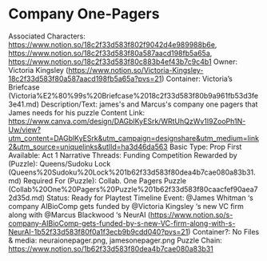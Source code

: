 # Company One-Pagers

Associated Characters: https://www.notion.so/18c2f33d583f802f9042d4e989988b6e, https://www.notion.so/18c2f33d583f80a587aacd198fb5a65a, https://www.notion.so/18c2f33d583f80c883b4ef43b7c9c4b1
Owner: Victoria Kingsley (https://www.notion.so/Victoria-Kingsley-18c2f33d583f80a587aacd198fb5a65a?pvs=21)
Container: Victoria’s Briefcase (Victoria%E2%80%99s%20Briefcase%2018c2f33d583f80b9a961fb53d3fe3e41.md)
Description/Text: james's and Marcus's company one pagers that James needs for his puzzle
Content Link: https://www.canva.com/design/DAGblKyESrk/WRtUhQzWv1I9ZooPh1N-Uw/view?utm_content=DAGblKyESrk&utm_campaign=designshare&utm_medium=link2&utm_source=uniquelinks&utlId=ha3d46da563
Basic Type: Prop
First Available: Act 1
Narrative Threads: Funding Competition
Rewarded by (Puzzle): Queens/Sudoku Lock (Queens%20Sudoku%20Lock%201b62f33d583f80dea4b7cae080a83b31.md)
Required For (Puzzle): Collab. One Pagers Puzzle (Collab%20One%20Pagers%20Puzzle%201b62f33d583f80caacfef90aea72d35d.md)
Status: Ready for Playtest
Timeline Event: @James Whitman ‘s company AIBioComp gets funded by @Victoria Kingsley ‘s new VC firm along with @Marcus Blackwood ‘s NeurAI (https://www.notion.so/s-company-AIBioComp-gets-funded-by-s-new-VC-firm-along-with-s-NeurAI-1b52f33d583f80f0a1f3ecb9b9cdd040?pvs=21)
Container?: No
Files & media: neuraionepager.png, jamesonepager.png
Puzzle Chain: https://www.notion.so/1b62f33d583f80dea4b7cae080a83b31